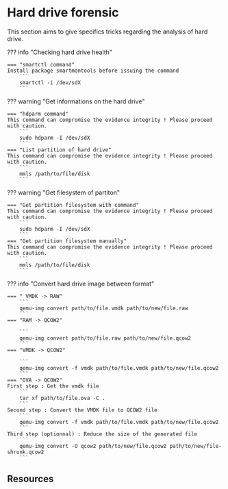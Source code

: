 # Hard drive forensic
This section aims to give specifics tricks regarding the analysis of hard drive.

??? info "Checking hard drive health"

	=== "smartctl command"
	Install package smartmontools before issuing the command 
		```
		smartctl -i /dev/sdX  
		```
??? warning "Get informations on the hard drive"

	=== "hdparm command"
	This command can compromise the evidence integrity ! Please proceed with caution.
		```
		sudo hdparm -I /dev/sdX
		```
	=== "List partition of hard drive"
	This command can compromise the evidence integrity ! Please proceed with caution.
		```
		mmls /path/to/file/disk
		```

??? warning "Get filesystem of partiton"

	=== "Get partition filesystem with command"
	This command can compromise the evidence integrity ! Please proceed with caution.
		```
		sudo hdparm -I /dev/sdX
		```
	=== "Get partition filesystem manually"
	This command can compromise the evidence integrity ! Please proceed with caution.
		```
		mmls /path/to/file/disk
		```

??? info "Convert hard drive image between format"

	=== " VMDK -> RAW"
		```
		qemu-img convert path/to/file.vmdk path/to/new/file.raw 
		```
	=== "RAM -> QCOW2"
	
		```
		qemu-img convert path/to/file.raw path/to/new/file.qcow2
		```
	=== "VMDK -> QCOW2"
	 
		```
		qemu-img convert -f vmdk path/to/file.vmdk path/to/new/file.qcow2 
		```
	=== "OVA -> QCOW2"
	First step : Get the vmdk file
		```
		tar xf path/to/file.ova -C .
		```
	Second step : Convert the VMDK file to QCOW2 file
		```
		qemu-img convert -f vmdk path/to/file.vmdk path/to/new/file.qcow2
		```
	Third step (optionnal) : Reduce the size of the generated file
		```
		qemu-img convert -O qcow2 path/to/new/file.qcow2 path/to/new/file-shrunk.qcow2
		```

## Resources